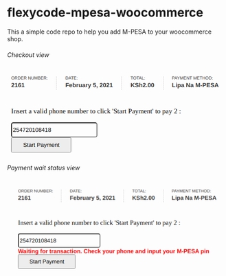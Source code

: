 # flexycode-mpesa-woocommerce
This a simple code repo to help you add M-PESA to your woocommerce shop.

###### Checkout view
![Text Image](checkout.png)

###### Payment wait status view
![Text Image](checkout1.png)
